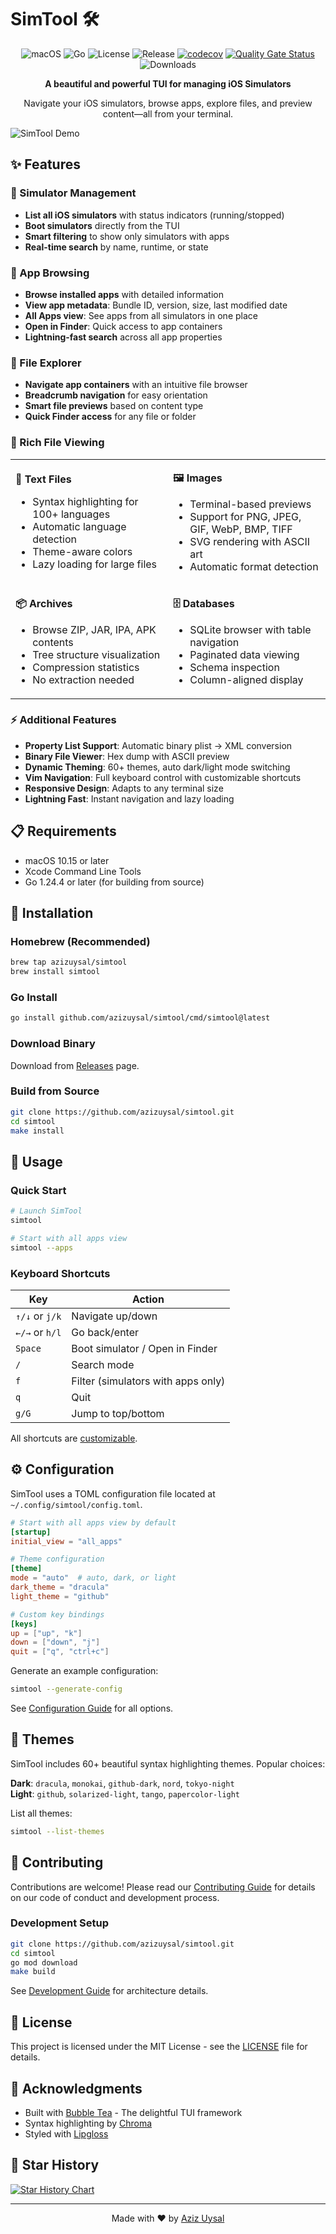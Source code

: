 # SimTool 🛠️

<p align="center">
  <img src="https://img.shields.io/badge/platform-macOS-blue" alt="macOS">
  <img src="https://img.shields.io/badge/go-%3E%3D1.24.4-00ADD8?logo=go" alt="Go">
  <img src="https://img.shields.io/github/license/azizuysal/simtool" alt="License">
  <img src="https://img.shields.io/github/v/release/azizuysal/simtool" alt="Release">
  <a href="https://codecov.io/gh/azizuysal/simtool"><img src="https://codecov.io/gh/azizuysal/simtool/branch/main/graph/badge.svg" alt="codecov"></a>
  <a href="https://sonarcloud.io/summary/new_code?id=azizuysal_simtool"><img src="https://sonarcloud.io/api/project_badges/quality_gate?project=azizuysal_simtool" alt="Quality Gate Status"></a>
  <img src="https://img.shields.io/github/downloads/azizuysal/simtool/total" alt="Downloads">
</p>

<p align="center">
  <strong>A beautiful and powerful TUI for managing iOS Simulators</strong>
</p>

<p align="center">
  Navigate your iOS simulators, browse apps, explore files, and preview content—all from your terminal.
</p>

![SimTool Demo](demo.gif)

## ✨ Features

### 🚀 Simulator Management
- **List all iOS simulators** with status indicators (running/stopped)
- **Boot simulators** directly from the TUI
- **Smart filtering** to show only simulators with apps
- **Real-time search** by name, runtime, or state

### 📱 App Browsing  
- **Browse installed apps** with detailed information
- **View app metadata**: Bundle ID, version, size, last modified date
- **All Apps view**: See apps from all simulators in one place
- **Open in Finder**: Quick access to app containers
- **Lightning-fast search** across all app properties

### 📁 File Explorer
- **Navigate app containers** with an intuitive file browser
- **Breadcrumb navigation** for easy orientation
- **Smart file previews** based on content type
- **Quick Finder access** for any file or folder

### 🎨 Rich File Viewing

<table>
<tr>
<td width="50%">

**📝 Text Files**
- Syntax highlighting for 100+ languages
- Automatic language detection
- Theme-aware colors
- Lazy loading for large files

</td>
<td width="50%">

**🖼️ Images**
- Terminal-based previews
- Support for PNG, JPEG, GIF, WebP, BMP, TIFF
- SVG rendering with ASCII art
- Automatic format detection

</td>
</tr>
<tr>
<td width="50%">

**📦 Archives**
- Browse ZIP, JAR, IPA, APK contents
- Tree structure visualization
- Compression statistics
- No extraction needed

</td>
<td width="50%">

**🗄️ Databases**
- SQLite browser with table navigation
- Paginated data viewing
- Schema inspection
- Column-aligned display

</td>
</tr>
</table>

### ⚡ Additional Features
- **Property List Support**: Automatic binary plist → XML conversion
- **Binary File Viewer**: Hex dump with ASCII preview
- **Dynamic Theming**: 60+ themes, auto dark/light mode switching
- **Vim Navigation**: Full keyboard control with customizable shortcuts
- **Responsive Design**: Adapts to any terminal size
- **Lightning Fast**: Instant navigation and lazy loading

## 📋 Requirements

- macOS 10.15 or later
- Xcode Command Line Tools
- Go 1.24.4 or later (for building from source)

## 🚀 Installation

### Homebrew (Recommended)
```bash
brew tap azizuysal/simtool
brew install simtool
```

### Go Install
```bash
go install github.com/azizuysal/simtool/cmd/simtool@latest
```

### Download Binary
Download from [Releases](https://github.com/azizuysal/simtool/releases) page.

### Build from Source
```bash
git clone https://github.com/azizuysal/simtool.git
cd simtool
make install
```

## 📖 Usage

### Quick Start
```bash
# Launch SimTool
simtool

# Start with all apps view
simtool --apps
```

### Keyboard Shortcuts

| Key | Action |
|-----|--------|
| `↑/↓` or `j/k` | Navigate up/down |
| `←/→` or `h/l` | Go back/enter |
| `Space` | Boot simulator / Open in Finder |
| `/` | Search mode |
| `f` | Filter (simulators with apps only) |
| `q` | Quit |
| `g/G` | Jump to top/bottom |

All shortcuts are [customizable](#configuration).

## ⚙️ Configuration

SimTool uses a TOML configuration file located at `~/.config/simtool/config.toml`.

```toml
# Start with all apps view by default
[startup]
initial_view = "all_apps"

# Theme configuration
[theme]
mode = "auto"  # auto, dark, or light
dark_theme = "dracula"
light_theme = "github"

# Custom key bindings
[keys]
up = ["up", "k"]
down = ["down", "j"]
quit = ["q", "ctrl+c"]
```

Generate an example configuration:
```bash
simtool --generate-config
```

See [Configuration Guide](docs/configuration.md) for all options.

## 🎨 Themes

SimTool includes 60+ beautiful syntax highlighting themes. Popular choices:

**Dark**: `dracula`, `monokai`, `github-dark`, `nord`, `tokyo-night`  
**Light**: `github`, `solarized-light`, `tango`, `papercolor-light`

List all themes:
```bash
simtool --list-themes
```


## 🤝 Contributing

Contributions are welcome! Please read our [Contributing Guide](CONTRIBUTING.md) for details on our code of conduct and development process.

### Development Setup
```bash
git clone https://github.com/azizuysal/simtool.git
cd simtool
go mod download
make build
```

See [Development Guide](docs/development.md) for architecture details.

## 📄 License

This project is licensed under the MIT License - see the [LICENSE](LICENSE) file for details.

## 🙏 Acknowledgments

- Built with [Bubble Tea](https://github.com/charmbracelet/bubbletea) - The delightful TUI framework
- Syntax highlighting by [Chroma](https://github.com/alecthomas/chroma)
- Styled with [Lipgloss](https://github.com/charmbracelet/lipgloss)

## 🌟 Star History

[![Star History Chart](https://api.star-history.com/svg?repos=azizuysal/simtool&type=Date)](https://star-history.com/#azizuysal/simtool&Date)

---

<p align="center">
  Made with ❤️ by <a href="https://github.com/azizuysal">Aziz Uysal</a>
</p>